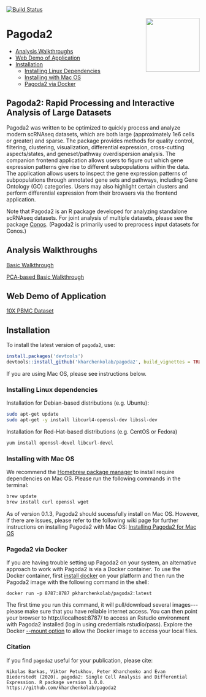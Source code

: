[![Build Status](https://travis-ci.com/kharchenkolab/pagoda2.svg?branch=master)](https://travis-ci.com/github/kharchenkolab/pagoda2)

<img src="https://github.com/kharchenkolab/pagoda2/blob/devel/inst/pagoda_logo.png" align="right" height="140">

# Pagoda2

- [Analysis Walkthroughs](#analysis-walkthroughs)
- [Web Demo of Application](#web-demo-of-application)
- [Installation](#installation)
  * [Installing Linux Dependencies](#installing-linux-dependencies)
  * [Installing with Mac OS](#installing-with-mac-os)
  * [Pagoda2 via Docker](#pagoda2-via-docker)

## Pagoda2: Rapid Processing and Interactive Analysis of Large Datasets

Pagoda2 was written to be optimized to quickly process and analyze modern scRNAseq datasets, which are both large (approximately 1e6 cells or greater) and sparse. The package provides methods for quality control, filtering, clustering, visualization, differential expression, cross-cutting aspects/states, and geneset/pathway overdispersion analysis. The companion frontend application allows users to figure out which gene expression patterns give rise to different subpopulations within the data. The application allows users to inspect the gene expression patterns of subpopulations through annotated gene sets and pathways, including Gene Ontology (GO) categories. Users may also highlight certain clusters and perform differential expression from their browsers via the frontend application. 

Note that Pagoda2 is an R package developed for analyzing standalone scRNAseq datasets. For joint analysis of multiple datasets, please see the package [Conos](https://github.com/kharchenkolab/conos). (Pagoda2 is primarily used to preprocess input datasets for Conos.)


## Analysis Walkthroughs

[Basic Walkthrough](https://htmlpreview.github.io/?https://raw.githubusercontent.com/kharchenkolab/pagoda2/master/doc/pagoda2.walkthrough.html)

[PCA-based Basic Walkthrough](http://pklab.med.harvard.edu/peterk/p2/walkthrough.nb.html)


## Web Demo of Application

[10X PBMC Dataset](https://tinyurl.com/demopagoda2)


## Installation 

To install the latest version of `pagoda2`, use:

```r
install.packages('devtools')
devtools::install_github('kharchenkolab/pagoda2', build_vignettes = TRUE)
```

If you are using Mac OS, please see instructions below. 


### Installing Linux dependencies

Installation for Debian-based distributions (e.g. Ubuntu):

```sh
sudo apt-get update
sudo apt-get -y install libcurl4-openssl-dev libssl-dev
```

Installation for Red-Hat-based distributions (e.g. CentOS or Fedora)

```sh
yum install openssl-devel libcurl-devel
```



### Installing with Mac OS

We recommend the [Homebrew package manager](https://brew.sh/) to install require dependencies on Mac OS. Please run the following commands in the terminal:

```sh
brew update
brew install curl openssl wget
```

As of version 0.1.3, Pagoda2 should sucessfully install on Mac OS. However, if there are issues, please refer to the following wiki page for further instructions on installing Pagoda2 with Mac OS: [Installing Pagoda2 for Mac OS](https://github.com/kharchenkolab/pagoda2/wiki/Installing-Pagoda2-for-Mac-OS)



### Pagoda2 via Docker 

If you are having trouble setting up Pagoda2 on your system, an alternative approach to work with Pagoda2 is via a Docker container. To use the Docker container, first [install docker](https://docs.docker.com/install/) on your platform and then run the Pagoda2 image with the following command in the shell:

```
docker run -p 8787:8787 pkharchenkolab/pagoda2:latest
```

The first time you run this command, it will pull/download several images---please make sure that you have reliable internet access. You can then point your browser to http://localhost:8787/ to access an Rstudio environment with Pagoda2 installed (log in using credentials rstudio/pass). Explore the Docker [--mount option](https://docs.docker.com/storage/volumes/) to allow the Docker image to access your local files.

### Citation

If you find `pagoda2` useful for your publication, please cite:

```
Nikolas Barkas, Viktor Petukhov, Peter Kharchenko and Evan
Biederstedt (2020). pagoda2: Single Cell Analysis and Differential
Expression. R package version 1.0.0.
https://github.com/kharchenkolab/pagoda2
```
